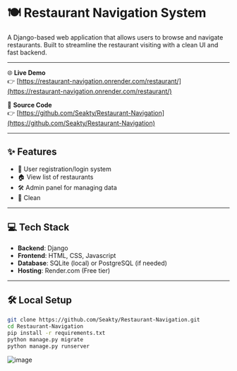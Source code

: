 # 🍽️ Restaurant Navigation System

A Django-based web application that allows users to browse and navigate restaurants. Built to streamline the restaurant visiting with a clean UI and fast backend.

---

🌐 **Live Demo**  
👉 [https://restaurant-navigation.onrender.com/restaurant/](https://restaurant-navigation.onrender.com/restaurant/)

📂 **Source Code**  
👉 [https://github.com/Seakty/Restaurant-Navigation](https://github.com/Seakty/Restaurant-Navigation)

---

## ✨ Features

- 🔐 User registration/login system
- 🏠 View list of restaurants
- 🛠 Admin panel for managing data
- 💬 Clean

---

## 💻 Tech Stack

- **Backend**: Django
- **Frontend**: HTML, CSS, Javascript
- **Database**: SQLite (local) or PostgreSQL (if needed)
- **Hosting**: Render.com (Free tier)

---

## 🛠️ Local Setup

```bash
git clone https://github.com/Seakty/Restaurant-Navigation.git
cd Restaurant-Navigation
pip install -r requirements.txt
python manage.py migrate
python manage.py runserver
```

![image](https://github.com/user-attachments/assets/86541649-2162-4f38-ab22-f693ba56d5e3)

